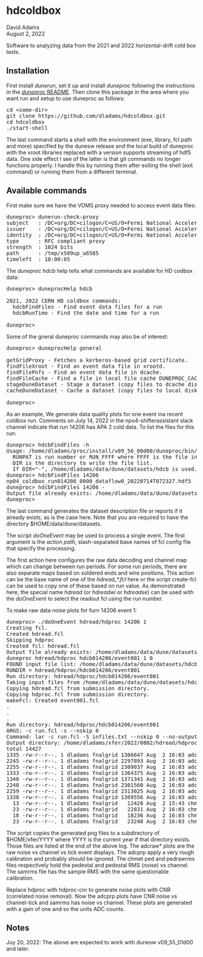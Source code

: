 # hdcoldbox
David Adams  
August 2, 2022

Software to analyzing data from the 2021 and 2022 horizontal-drift cold box tests.

## Installation

First install *dunerun*, set it up and install *duneproc* following the instructions in the
[*duneproc* README](https://github.com/dladams/duneproc/blob/master/README.md).
Then clone this package in the area where you want run and setup to use duneproc as follows:

<pre>
cd &lt;some-dir>
git clone https://github.com/dladams/hdcoldbox.git
cd hdcoldbox
./start-shell
</pre>
The last command starts a shell with the environment (exe, library, fcl path and more) specified by the dunesw release and the local build of duneproc
with the xroot libraries replaced with a version supports streaming of hdf5 data.
One side effect I see of the latter is that git commands no longer functions properly.
I handle this by running them after exiting the shell (exit command) or running them from a different terminal.

## Available commands

First make sure we have the VOMS proxy needed to access event data files:
<pre>
duneproc> dunerun-check-proxy
subject   : /DC=org/DC=cilogon/C=US/O=Fermi National Accelerator Laboratory/OU=People/CN=David Adams/CN=UID:dladams/CN=1184421617
issuer    : /DC=org/DC=cilogon/C=US/O=Fermi National Accelerator Laboratory/OU=People/CN=David Adams/CN=UID:dladams
identity  : /DC=org/DC=cilogon/C=US/O=Fermi National Accelerator Laboratory/OU=People/CN=David Adams/CN=UID:dladams
type      : RFC compliant proxy
strength  : 1024 bits
path      : /tmp/x509up_u6585
timeleft  : 10:00:05
</pre>

The *duneproc* hdcb help tells what commands are available for HD codbox data:
<pre>
duneproc> duneprocHelp hdcb

2021, 2022 CERN HD coldbox commands:
  hdcbFindFiles - Find event data files for a run
  hdcbRunTime - Find the date and time for a run

duneproc> 
</pre>
Some of the gneral duneproc commands may also be of interest:
<pre>
duneproc> duneprocHelp general

getGridProxy - Fetches a kerberos-based grid certificate.
findFileXroot - Find an event data file in xrootd.
findFilePnfs - Find an event data file in dcache.
findFileCache - Find a file in local file cache DUNEPROC_CACHE_PATH.
stageDuneDataset - Stage a dataset (copy files to dcache disk).
cacheDuneDataset - Cache a dataset (copy files to local disk).

duneproc> 
</pre>

As an example, We generate data quality plots for one event ina recent coldbox run.
Comments on July 14, 2022 in the npo4-shifterassistant slack channel indicate that run 14206 has APA 2 cold data.
To list the files for this run:
<pre>
duneproc> hdcbFindFiles -h
Usage: /home/dladams/proc/install/v09_56_00d00/duneproc/bin/hdcbFindFiles RUNPAT DIR
  RUNPAT is run number or RUN_FFFF where FFFF is the file index.
  DIR is the directory to write the file list.
  If DIR="-", /home/dladams/data/dune/datasets/hdcb is used.
duneproc> hdcbFindFiles 14206
np04_coldbox_run014206_0000_dataflow0_20220714T072327.hdf5
duneproc> hdcbFindFiles 14206 -
Output file already exists: /home/dladams/data/dune/datasets/hdcb/hdcb014206.txt
duneproc> 
</pre>
The last command generates the dataset description file or reports if it already exists, as is the case here.
Note that you are required to have the directory $HOME/data/dune/datasets.

The script *doOneEvent* may be used to process a single event.
The first argument is the *action path*,  slash-separated base names of fcl config file that specify the processing.

The first action here configures the raw data decoding and channel map which can change between run periods.
For some run periods, there are also separate maps based on soldered ends and wire positions.
This action  can be the base name of one of the *hdread_\*.fcl* here or the script create-fcl can be used to copy
one of these based on run value.
As demonstrated here, the special name *hdread* (or *hdreadwi* or *hdreadse*) can be used with the *doOneEvent*
to select the readout fcl using the run number.

To make raw data noise plots for furn 14206 event 1:
<pre>
duneproc> ./doOneEvent hdread/hdproc 14206 1
Creating fcl.
Created hdread.fcl
Skipping hdproc
Created fcl: hdread.fcl
Output file already exists: /home/dladams/data/dune/datasets/hdcb/hdcb014206.txt
duneproc hdread/hdproc hdcb014206/event001 1 0
FOUND input file list: /home/dladams/data/dune/datasets/hdcb/hdcb014206.txt
RUNDIR = hdread/hdproc/hdcb014206/event001
Run directory: hdread/hdproc/hdcb014206/event001
Taking input files from /home/dladams/data/dune/datasets/hdcb/hdcb014206.txt
Copying hdread.fcl from submission directory.
Copying hdproc.fcl from submission directory.
makeFcl: Created event001.fcl
.
.
.
Run directory: hdread/hdproc/hdcb014206/event001
ARGS: -c run.fcl -s --nskip 0
Command: lar -c run.fcl -S infiles.txt --nskip 0 --no-output
Output directory: /home/dladams/xfer/2022/0802/hdread/hdproc/run014206/event001
total 14427
1335 -rw-r--r--. 1 dladams fnalgrid 1366647 Aug  2 16:03 adcprp_tpp0c_run014206_evt000001.png
2245 -rw-r--r--. 1 dladams fnalgrid 2297893 Aug  2 16:03 adcprp_tpp0u_run014206_evt000001.png
2255 -rw-r--r--. 1 dladams fnalgrid 2309037 Aug  2 16:03 adcprp_tpp0v_run014206_evt000001.png
1333 -rw-r--r--. 1 dladams fnalgrid 1364375 Aug  2 16:03 adcprp_tpp0z_run014206_evt000001.png
1340 -rw-r--r--. 1 dladams fnalgrid 1371341 Aug  2 16:03 adcraw_tpp0c_run014206_evt000001.png
2248 -rw-r--r--. 1 dladams fnalgrid 2301560 Aug  2 16:03 adcraw_tpp0u_run014206_evt000001.png
2259 -rw-r--r--. 1 dladams fnalgrid 2313025 Aug  2 16:03 adcraw_tpp0v_run014206_evt000001.png
1338 -rw-r--r--. 1 dladams fnalgrid 1369556 Aug  2 16:03 adcraw_tpp0z_run014206_evt000001.png
  13 -rw-r--r--. 1 dladams fnalgrid   12428 Aug  2 15:43 chmet_pednoise_tps0_run014206_evt000001.png
  23 -rw-r--r--. 1 dladams fnalgrid   22831 Aug  2 16:03 chmet_pedrawrms_tps0_run014206_evt000001.png
  18 -rw-r--r--. 1 dladams fnalgrid   18236 Aug  2 16:03 chmet_ped_tps0_run014206_evt000001.png
  23 -rw-r--r--. 1 dladams fnalgrid   23248 Aug  2 16:03 chmet_samrms_tps0_run014206_evt000001.png
</pre>
The script copies the generated png files to a subdirectory of $HOME/xfer/YYYY where YYYY is the current year
if that directory exists.
Those files are listed at the end of the above log.
The adcraw* plots are the raw noise vs channel vs tick event displays.
The adcprp apply a very rough calibration and probably should be ignored.
The chmet ped and pedrawrms files respectively hold the pedestal and pedestal RMS (noise) vs channel.
The samrms file has the sample RMS with the same questionable calibration.

Replace hdproc with hdproc-cnr to generate noise plots with CNR (correlated noise removal).
Now the adcprp plots have CNR noise vs channel-tick and samrms has noise vs channel.
These plots are generated with a gain of one and so the units ADC counts.

## Notes

Juy 20, 2022: The above are expected to work with dunesw v09_55_01d00 and later.
